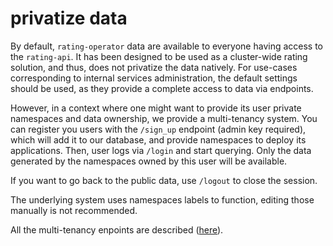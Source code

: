 # **privatize data**

By default, `rating-operator` data are available to everyone having access to the `rating-api`.
It has been designed to be used as a cluster-wide rating solution, and thus, does not privatize the data natively.
For use-cases corresponding to internal services administration, the default settings should be used, as they provide a complete access to data via endpoints.

However, in a context where one might want to provide its user private namespaces and data ownership, we provide a multi-tenancy system.
You can register you users with the `/sign_up` endpoint (admin key required), which will add it to our database, and provide namespaces to deploy its applications.
Then, user logs via `/login` and start querying.
Only the data generated by the namespaces owned by this user will be available.

If you want to go back to the public data, use `/logout` to close the session.

The underlying system uses namespaces labels to function, editing those manually is not recommended.

All the multi-tenancy enpoints are described ([here](https://git.rnd.alterway.fr/overboard/5gbiller/rating-api/-/blob/master/README.md)).